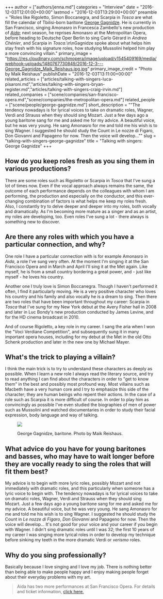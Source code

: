 +++
author = ["authors/jenna.md"]
categories = "Interview"
date = "2016-12-03T12:01:00+00:00"
lastmod = "2016-12-03T13:29:00+00:00"
preamble = "Roles like Rigoletto, Simon Boccanegra, and Scarpia in *Tosca* are what fill the calendar of Tbilisi-born baritone [George Gagnidze](/scene/people/george-gagnidze/). He is currently in San Francisco, singing Amonasro in Francesca Zambello's new production of [*Aida*](http://sfopera.com/discover-opera/201617-season/aida/); next season, he reprises Amonasro at the Metropolitan Opera, before heading to Deutsche Oper Berlin to sing Carlo Gérard in *Andrea Chénier*, and Scarpia in *Tosca*.\n\nGagnidze spoke about what helps him stay fresh with his signature roles, how studying Mussolini helped him play a more convincing villain."
primary_image = "https://res.cloudinary.com/schmopera/image/upload/v1545409169/media/webhook-uploads/1480767730849/2016-12-3---George_Gagnidze_Maik_Reishaus.jpg.jpg"
primary_image_credit = "Photo by Maik Reishaus"
publishDate = "2016-12-03T13:11:00+00:00"
related_articles = ["articles/talking-with-singers-luca-pisaroni.md","articles/talking-with-singers-bryan-register.md","articles/talking-with-singers-craig-irvin.md"]
related_companies = ["scene/companies/san-francisco-opera.md","scene/companies/the-metropolitan-opera.md"]
related_people = ["scene/people/george-gagnidze.md"]
short_description = "&quot;The tendency nowadays is for lyrical voices to take on dramatic roles, Wagner, Verdi and Strauss when they should sing Mozart. Just a few days ago a young baritone sang for me and asked me for my advice. A beautiful voice, but he was very young. He sang Amonasro for me and told me his wish is to sing Wagner. I suggested he should study the Count in Le nozze di Figaro, Don Giovanni and Papageno for now. Then the voice will develop...&quot;"
slug = "talking-with-singers-george-gagnidze"
title = "Talking with singers: George Gagnidze"
+++

## How do you keep roles fresh as you sing them in various productions? 

There are some roles such as Rigoletto or Scarpia in *Tosca* that I've sung a lot of times now. Even if the vocal approach always remains the same, the outcome of each performance depends on the colleagues with whom I am performing, the production and especially on the conductor, and this ever-changing combination of factors is what helps me keep my roles fresh. Also, I constantly try to delve deeper and deeper into my roles, both vocally and dramatically. As I'm becoming more mature as a singer and as an artist, my roles are developing, too. Even roles I've sung a lot - there always is something new to discover. 

## Are there any roles with which you have a particular connection, and why? 

One role I have a particular connection with is for example Amonasro in *Aida*, a role I've sung very often. At the moment I'm singing it at the San Francisco Opera and in March and April I'll sing it at the Met again. Like myself, he is from a small country bordering a great power, and - just like myself - he loves his country. 

Another one I truly love is Simon Boccanegra. Though I haven't performed it often, I find it particularly moving. He is a very positive character who loves his country and his family and also vocally he is a dream to sing. Then there are two roles that have been important throughout my career: Scarpia in *Tosca* that I've sung for my New York debut at the Avery Fisher hall in 2008 and later in Luc Bondy's new production conducted by James Levine, and for the HD cinema broadcast in 2010. 

And of course Rigoletto, a key role in my career. I sang the aria when I won the "Voci Verdiane Competition", and subsequently sung it in many important opera houses, including for my debut at the Met in the old Otto Schenk production and later in the new one by Michael Mayer. 

## What's the trick to playing a villain? 

I think the main trick is to try to understand these characters as deeply as possible. When I learn a new role I always read the literary source, and try to read anything I can find about the characters in order to "get to know them" in the best and possibly most profound way. Most villains such as Macbeth have a very human core and I try to emphasize this side of the character; they are human beings who repent their actions. In the case of a role such as Scarpia it is more difficult of course. In order to play him as convincingly as possible I've even studied the biographies of men of power such as Mussolini and watched documentaries in order to study their facial expression, body language and way of talking. 

<figure data-type="image">

![](https://res.cloudinary.com/schmopera/image/upload/v1545409169/media/webhook-uploads/1480771778454/2016-12-3---George_Gagnidze---Maik_Reishaus-2.jpg.jpg)<figcaption>George Gagnidze, baritone. Photo by Maik Reishaus.</figcaption>
</figure>

## What advice do you have for young baritones and basses, who may have to wait longer before they are vocally ready to sing the roles that will fit them best? 

My advice is to begin with more lyric roles, possibly Mozart and not immediately with dramatic roles, and this particularly when someone has a lyric voice to begin with. The tendency nowadays is for lyrical voices to take on dramatic roles, Wagner, Verdi and Strauss when they should sing Mozart. Just a few days ago a young baritone sang for me and asked me for my advice. A beautiful voice, but he was very young. He sang Amonasro for me and told me his wish is to sing Wagner. I suggested he should study the Count in *Le nozze di Figaro*, *Don Giovanni* and Papageno for now. Then the voice will develop... It's not good for your voice and your career if you begin with Wagner. I didn't sing dramatic roles until I was 32; the first 10 years of my career I was singing more lyrical roles in order to develop my technique before sinking my teeth in the more dramatic Verdi or *verismo* roles. 

## Why do you sing professionally? 

Basically because I love singing and I love my job. There is nothing better than being able to make people happy and I enjoy making people forget about their everyday problems with my art. 

>Aida has two more performances at San Francisco Opera. For details and ticket information, [click here.](http://sfopera.com/discover-opera/201617-season/aida/)

